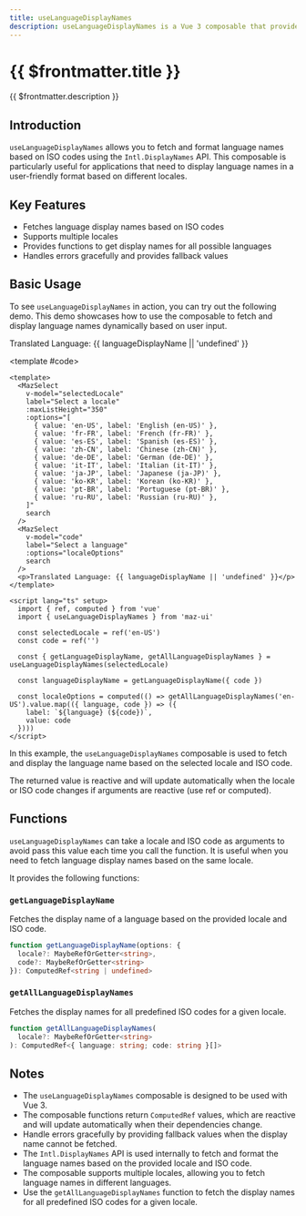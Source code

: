 ```yaml
---
title: useLanguageDisplayNames
description: useLanguageDisplayNames is a Vue 3 composable that provides functions to work with language display names based on ISO codes. It leverages the Intl.DisplayNames API to fetch and format language names. This composable is useful for applications that need to display language names in a user-friendly format based on different locales.
---
```


# {{ $frontmatter.title }}

{{ $frontmatter.description }}

## Introduction

`useLanguageDisplayNames` allows you to fetch and format language names based on ISO codes using the `Intl.DisplayNames` API. This composable is particularly useful for applications that need to display language names in a user-friendly format based on different locales.

## Key Features

- Fetches language display names based on ISO codes
- Supports multiple locales
- Provides functions to get display names for all possible languages
- Handles errors gracefully and provides fallback values

## Basic Usage

To see `useLanguageDisplayNames` in action, you can try out the following demo. This demo showcases how to use the composable to fetch and display language names dynamically based on user input.

<ComponentDemo>
  <div class="maz-flex maz-flex-col maz-gap-4 maz-items-start">
    <MazSelect
      v-model="selectedLocale"
      label="Select a locale"
      :maxListHeight="350"
      :options="[
        { value: 'en-US', label: 'English (en-US)' },
        { value: 'fr-FR', label: 'French (fr-FR)' },
        { value: 'es-ES', label: 'Spanish (es-ES)' },
        { value: 'zh-CN', label: 'Chinese (zh-CN)' },
        { value: 'de-DE', label: 'German (de-DE)' },
        { value: 'it-IT', label: 'Italian (it-IT)' },
        { value: 'ja-JP', label: 'Japanese (ja-JP)' },
        { value: 'ko-KR', label: 'Korean (ko-KR)' },
        { value: 'pt-BR', label: 'Portuguese (pt-BR)' },
        { value: 'ru-RU', label: 'Russian (ru-RU)' },
      ]"
      search
    />
    <MazSelect
      v-model="code"
      label="Select a language"
      :options="localeOptions"
      search
    />
    <p>Translated Language: {{ languageDisplayName || 'undefined' }}</p>
  </div>

  <template #code>

  ```vue
  <template>
    <MazSelect
      v-model="selectedLocale"
      label="Select a locale"
      :maxListHeight="350"
      :options="[
        { value: 'en-US', label: 'English (en-US)' },
        { value: 'fr-FR', label: 'French (fr-FR)' },
        { value: 'es-ES', label: 'Spanish (es-ES)' },
        { value: 'zh-CN', label: 'Chinese (zh-CN)' },
        { value: 'de-DE', label: 'German (de-DE)' },
        { value: 'it-IT', label: 'Italian (it-IT)' },
        { value: 'ja-JP', label: 'Japanese (ja-JP)' },
        { value: 'ko-KR', label: 'Korean (ko-KR)' },
        { value: 'pt-BR', label: 'Portuguese (pt-BR)' },
        { value: 'ru-RU', label: 'Russian (ru-RU)' },
      ]"
      search
    />
    <MazSelect
      v-model="code"
      label="Select a language"
      :options="localeOptions"
      search
    />
    <p>Translated Language: {{ languageDisplayName || 'undefined' }}</p>
  </template>

  <script lang="ts" setup>
    import { ref, computed } from 'vue'
    import { useLanguageDisplayNames } from 'maz-ui'

    const selectedLocale = ref('en-US')
    const code = ref('')

    const { getLanguageDisplayName, getAllLanguageDisplayNames } = useLanguageDisplayNames(selectedLocale)

    const languageDisplayName = getLanguageDisplayName({ code })

    const localeOptions = computed(() => getAllLanguageDisplayNames('en-US').value.map(({ language, code }) => ({
      label: `${language} (${code})`,
      value: code
    })))
  </script>

  ```

  </template>

</ComponentDemo>

In this example, the `useLanguageDisplayNames` composable is used to fetch and display the language name based on the selected locale and ISO code.

The returned value is reactive and will update automatically when the locale or ISO code changes if arguments are reactive (use ref or computed).

## Functions

`useLanguageDisplayNames` can take a locale and ISO code as arguments to avoid pass this value each time you call the function. It is useful when you need to fetch language display names based on the same locale.

It provides the following functions:

### `getLanguageDisplayName`

Fetches the display name of a language based on the provided locale and ISO code.

```ts
function getLanguageDisplayName(options: {
  locale?: MaybeRefOrGetter<string>,
  code?: MaybeRefOrGetter<string>
}): ComputedRef<string | undefined>
```

### `getAllLanguageDisplayNames`

Fetches the display names for all predefined ISO codes for a given locale.

```ts
function getAllLanguageDisplayNames(
  locale?: MaybeRefOrGetter<string>
): ComputedRef<{ language: string; code: string }[]>
```

## Notes

- The `useLanguageDisplayNames` composable is designed to be used with Vue 3.
- The composable functions return `ComputedRef` values, which are reactive and will update automatically when their dependencies change.
- Handle errors gracefully by providing fallback values when the display name cannot be fetched.
- The `Intl.DisplayNames` API is used internally to fetch and format the language names based on the provided locale and ISO code.
- The composable supports multiple locales, allowing you to fetch language names in different languages.
- Use the `getAllLanguageDisplayNames` function to fetch the display names for all predefined ISO codes for a given locale.

<script lang="ts" setup>
import { ref, computed } from 'vue'
import { useLanguageDisplayNames } from 'maz-ui'

const selectedLocale = ref('fr-FR')
const code = ref('')

const { getLanguageDisplayName, getAllLanguageDisplayNames } = useLanguageDisplayNames(selectedLocale)

const languageDisplayName = getLanguageDisplayName({ code })

const localeOptions = computed(() => getAllLanguageDisplayNames('en-US').value.map(({ language, code }) => ({
  label: `${language} (${code})`,
  value: code
})))
</script>
